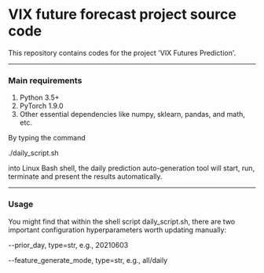 # VIX future forecast project source code

This repository contains codes for the project 'VIX Futures Prediction'. 


---
### Main requirements
1. Python 3.5+
2. PyTorch 1.9.0
3. Other essential dependencies like numpy, sklearn, pandas, and math, etc.


By typing the command

./daily_script.sh 

into Linux Bash shell, the daily prediction auto-generation tool will start, run, terminate and present the results automatically.



---
### Usage
You might find that within the shell script daily_script.sh, there are two important configuration hyperparameters worth updating manually:

--prior_day, type=str, e.g., 20210603

--feature_generate_mode, type=str, e.g., all/daily






